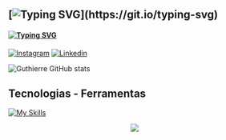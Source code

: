 ## [![Typing SVG](https://readme-typing-svg.demolab.com?font=Patua+One&size=25&duration=3000&pause=1000&color=60F753&background=FFFFFF00&random=false&width=435&lines=Hi+!+++%F0%9F%91%8B;My+name+is+Guthierre+!)](https://git.io/typing-svg)



#### [![Typing SVG](https://readme-typing-svg.demolab.com?font=Lexend+Deca&size=19&duration=3000&pause=1000&color=F7F7F7&background=FFFFFF00&repeat=false&random=false&width=435&lines=Minhas+redes+sociais)](https://git.io/typing-svg)
[![Instagram](https://img.shields.io/badge/Instagram-E4405F?style=for-the-badge&logo=instagram&logoColor=white)](https://www.instagram.com/guthierremt/)
[![Linkedin](https://img.shields.io/badge/LinkedIn-0077B5?style=for-the-badge&logo=linkedin&logoColor=white)](https://www.linkedin.com/in/guthierremt/)


![Guthierre GitHub stats](https://github-readme-stats.vercel.app/api?username=guthierremt&show_icons=true&theme=radical)

## Tecnologias - Ferramentas


[![My Skills](https://skillicons.dev/icons?i=html,css,js,bootstrap,nodejs,python,java,mysql,mongodb,postman,git,flask&perline=3)]()

<p align="center">
  <a href="https://skillicons.dev">
    <img src="https://skillicons.dev/icons?i=git,kubernetes,docker,c,vim" />
  </a>
</p>
